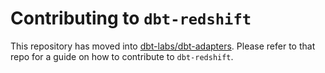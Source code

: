 # Contributing to `dbt-redshift`

This repository has moved into [dbt-labs/dbt-adapters](https://www.github.com/dbt-labs/dbt-adapters).
Please refer to that repo for a guide on how to contribute to `dbt-redshift`.
